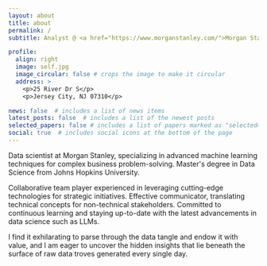 ```yaml
---
layout: about
title: about
permalink: /
subtitle: Analyst @ <a href="https://www.morganstanley.com/">Morgan Stanley</a> | <a href="https://www.jhu.edu/">Johns Hopkins</a> Alumni

profile:
  align: right
  image: self.jpg
  image_circular: false # crops the image to make it circular
  address: >
    <p>25 River Dr S</p>
    <p>Jersey City, NJ 07310</p>

news: false  # includes a list of news items
latest_posts: false  # includes a list of the newest posts
selected_papers: false # includes a list of papers marked as "selected={true}"
social: true  # includes social icons at the bottom of the page
---
```


Data scientist at Morgan Stanley, specializing in advanced machine learning techniques for complex business problem-solving. Master's degree in Data Science from Johns Hopkins University.

Collaborative team player experienced in leveraging cutting-edge technologies for strategic initiatives. Effective communicator, translating technical concepts for non-technical stakeholders. Committed to continuous learning and staying up-to-date with the latest advancements in data science such as LLMs.

I find it exhilarating to parse through the data tangle and endow it with value, and I am eager to uncover the hidden insights that lie beneath the surface of raw data troves generated every single day.

<!-- Link to your favorite [subreddit](http://reddit.com). -->

<!-- 
Link to your social media connections, too. This theme is set up to use [Font Awesome icons](http://fortawesome.github.io/Font-Awesome/) and [Academicons](https://jpswalsh.github.io/academicons/), like the ones below. Add your Facebook, Twitter, LinkedIn, Google Scholar, or just disable all of them. -->
